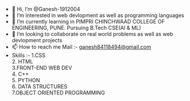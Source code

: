- 👋 Hi, I’m @Ganesh-1912004
- 👀 I’m interested in web devlopment as well as programming languages 
- 🌱 I’m currently learning in PIMPRI CHINCHWAAD COLLEGE OF ENGINEERING, PUNE. Pursuing B.Tech CSE(AI & ML)
- 💞️ I’m looking to collaborate on real world problems as well as web devlopment projects
- 📫 How to reach me Mail :- ganesh84118494@gmail.com
- Skills :-     1.CSS   
                2. HTML    
                3.FRONT-END WEB DEV     
                4. C++    
                5. PYTHON     
                6. DATA STRUCTURES     
                7.OBJECT ORIENTED PROGRAMMING 

<!---
Ganesh-1912004/Ganesh-1912004 is a ✨ special ✨ repository because its `README.md` (this file) appears on your GitHub profile.
You can click the Preview link to take a look at your changes.
--->
